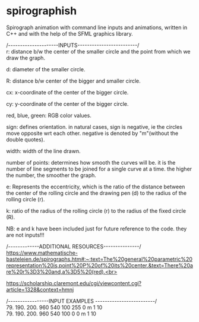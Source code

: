 # spirographish
Spirograph animation with command line inputs and animations, written in C++ and with the help of the SFML graphics library.<br>

/---------------------INPUTS-------------------------/<br>
r: distance b/w the center of the smaller circle and the point from which we draw the graph.<br>

d: diameter of the smaller circle.<br>

R: distance b/w center of the bigger and smaller circle.<br>

cx: x-coordinate of the center of the bigger circle.<br>

cy: y-coordinate of the center of the bigger circle.<br>

red, blue, green: RGB color values.<br>

sign: defines orientation. in natural cases, sign is negative, ie the circles move opposite wrt each other. negative is denoted by "m"(without the double quotes).<br>

width: width of the line drawn.<br>

number of points: determines how smooth the curves will be. it is the number of line segments to be joined for a single curve at a time. the higher the number, the smoother the graph.<br>


e: Represents the eccentricity, which is the ratio of the distance between the center of the rolling circle and the drawing pen (d) to the radius of the rolling circle (r).<br>

k: ratio of the radius of the rolling circle (r) to the radius of the fixed circle (R).<br>

NB: e and k have been included just for future reference to the code. they are not inputs!!!<br>

/-------------ADDITIONAL RESOURCES---------------/<br>
https://www.mathematische-basteleien.de/spirographs.htm#:~:text=The%20general%20parametric%20representation%20is,point%20P%20of%20its%20center.&text=There%20are%20r%3D3%20and,a%3D5%20(red).<br>

https://scholarship.claremont.edu/cgi/viewcontent.cgi?article=1328&context=hmnj<br>

/-----------------INPUT EXAMPLES -------------------------/ <br>
79. 190. 200. 960 540 100 255 0 m 1 10 <br>
79. 190. 200. 960 540 100 0 0 m 1 10 <br>
